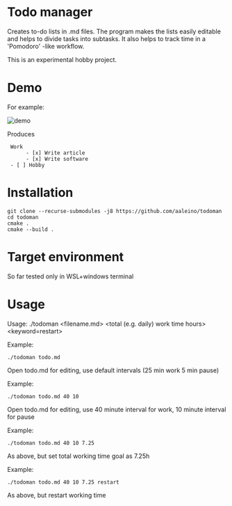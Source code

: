 # Todo manager

Creates to-do lists in .md files. The program makes the lists easily editable and helps to divide tasks into subtasks. It also helps to track time in a 'Pomodoro' -like workflow. 

This is an experimental hobby project. 

Demo
====

For example:

![demo](https://github.com/aaleino/todoman/blob/main/todoman.gif "Todo manager demo")


Produces

     Work
          - [x] Write article
          - [x] Write software
     - [ ] Hobby


Installation
============

	git clone --recurse-submodules -j8 https://github.com/aaleino/todoman
	cd todoman
	cmake .
	cmake --build .
	
	
Target environment
==================

So far tested only in WSL+windows terminal


Usage
=====

Usage: 	./todoman <filename.md> <work interval duration in minutes> <pause duration in minutes> <total (e.g. daily) work time hours> <keyword=restart>

Example:

	./todoman todo.md

Open todo.md for editing, use default intervals (25 min work 5 min pause)

Example: 

	./todoman todo.md 40 10

Open todo.md for editing, use 40 minute interval for work, 10 minute interval for pause

Example: 

	./todoman todo.md 40 10 7.25

As above, but set total working time goal as 7.25h

Example: 

	./todoman todo.md 40 10 7.25 restart

As above, but restart working time

